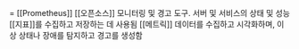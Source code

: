 = [[Prometheus]]
[[오픈소스]] 모니터링 및 경고 도구.
서버 및 서비스의 상태 및 성능 [[지표]]를 수집하고 저장하는 데 사용됨
[[메트릭]] 데이터를 수집하고 시각화하며, 이상 상태나 장애를 탐지하고 경고를 생성함








